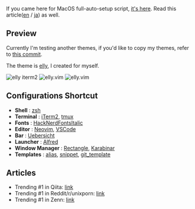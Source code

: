 If you came here for MacOS full-auto-setup script, [it's here](https://github.com/ulwlu/dotfiles/blob/master/system/macos.sh). Read this article([en](https://dev.to/ulwlu/i-think-i-automated-all-the-initial-settings-you-ll-do-when-you-buy-a-mac-20i5) / [ja](https://zenn.dev/ulwlu/articles/1c3a1da12887ed)) as well.

## Preview

Currently I'm testing another themes, if you'd like to copy my themes, refer to [this commit](https://github.com/ulwlu/dotfiles/tree/139de843c46fc9be2676ac9270b3f0bb7f2a60d1).

The theme is [elly](https://github.com/ulwlu/elly.vim), I created for myself.

<img alt="elly iterm2" src="https://user-images.githubusercontent.com/41639488/98157819-3f36ca00-1f1d-11eb-962c-17f33996bd48.png">

<img alt="elly.vim" src="https://user-images.githubusercontent.com/41639488/98123673-814c1580-1ef5-11eb-8520-06af6404e738.png">

<img alt="elly.vim" src="https://user-images.githubusercontent.com/41639488/124696330-cced0e00-df1f-11eb-8059-a16a74c24777.png">

## Configurations Shortcut

- **Shell** : [zsh](https://github.com/ulwlu/dotfiles/blob/master/dotfiles/.zshrc)
- **Terminal** : [iTerm2](https://github.com/ulwlu/dotfiles/blob/master/dotfiles/Library/Preferences/com.googlecode.iterm2.plist), [tmux](https://github.com/ulwlu/dotfiles/blob/master/dotfiles/.tmux.conf)
- **Fonts** : [HackNerdFontsItalic](https://github.com/ryanoasis/nerd-fonts/tree/master/patched-fonts/Hack/Italic)
- **Editor** : [Neovim](https://github.com/ulwlu/dotfiles/blob/master/dotfiles/.vimrc), [VSCode](https://github.com/ulwlu/dotfiles/tree/master/dotfiles/Library/Application%20Support/Code/User)
- **Bar** : [Uebersicht](https://github.com/ulwlu/dotfiles/tree/master/dotfiles/Library/Application%20Support/Uebersicht/widgets/simple-bar)
- **Launcher** : [Alfred](https://github.com/ulwlu/dotfiles/tree/master/dotfiles/Library/Application%20Support)
- **Window Manager** : [Rectangle](https://github.com/ulwlu/dotfiles/blob/master/dotfiles/Library/Preferences/com.knollsoft.Rectangle.plist), [Karabinar](https://github.com/ulwlu/dotfiles/blob/master/dotfiles/.config/karabiner/karabiner.json)
- **Templates** : [alias](https://github.com/ulwlu/dotfiles/tree/master/dotfiles/.aliases), [snippet](https://github.com/ulwlu/dotfiles/tree/master/dotfiles/.snippets), [git_template](https://github.com/ulwlu/dotfiles/tree/master/dotfiles/.git_template)

## Articles

- Trending #1 in Qiita: [link](https://qiita.com/ulwlu/items/98901f4c4f0683e7aa57)
- Trending #1 in Reddit/r/unixporn: [link](https://www.reddit.com/r/unixporn/comments/jo36fx/rectangle_i_created_a_new_color_theme_which_is/)
- Trending #1 in Zenn: [link](https://zenn.dev/ulwlu/articles/1c3a1da12887ed)
